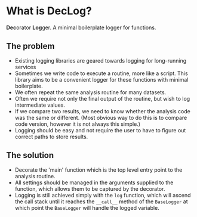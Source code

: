 # What is DecLog?

**Dec**orator **Log**ger. A minimal boilerplate logger for functions.

## The problem

- Existing logging libraries are geared towards logging for
  long-running services
- Sometimes we write code to execute a routine, more like a
  script. This library aims to be a convenient logger for these
  functions with minimal boilerplate.
- We often repeat the same analysis routine for many datasets.
- Often we require not only the final output of the routine, but wish to
  log intermediate values.
- If we compare two results, we need to know whether the analysis
  code was the same or different. (Most obvious way to do this is
  to compare code version, however it is not always this simple.)
- Logging should be easy and not require the user to have to figure
  out correct paths to store results.

## The solution

- Decorate the 'main' function which is the top level entry point to the
  analysis routine.
- All settings should be managed in the arguments
  supplied to the function, which allows them to be captured by the decorator.
- Logging is still achieved simply with the `log` function, which will ascend
  the call stack until it reaches the `__call__` method of the `BaseLogger` at
  which point the `BaseLogger` will handle the logged variable.